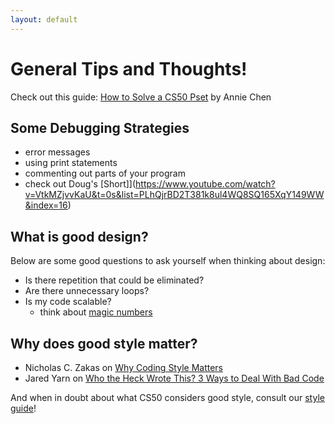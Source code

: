 ```yaml
---
layout: default
---
```


# General Tips and Thoughts!

Check out this guide: [How to Solve a CS50 Pset](https://drive.google.com/file/d/1jMzFZ6bfqo9XIG0KBeNEJ9-Rd9AotrXB/view?usp=sharing) by Annie Chen

## Some Debugging Strategies
* error messages
* using print statements
* commenting out parts of your program
* check out Doug's [Short]](https://www.youtube.com/watch?v=VtkMZjvvKaU&t=0s&list=PLhQjrBD2T381k8ul4WQ8SQ165XqY149WW&index=16)

## What is good design?

Below are some good questions to ask yourself when thinking about design:
* Is there repetition that could be eliminated?
* Are there unnecessary loops?
* Is my code scalable?
    * think about [magic numbers](https://www.youtube.com/watch?v=vK_naJkrtjc&t=0s&list=PLhQjrBD2T381k8ul4WQ8SQ165XqY149WW&index=36)

## Why does good style matter?

* Nicholas C. Zakas on [Why Coding Style Matters](https://www.smashingmagazine.com/2012/10/why-coding-style-matters/)
* Jared Yarn on [Who the Heck Wrote This? 3 Ways to Deal With Bad Code](https://www.lucidchart.com/techblog/2016/05/18/who-the-heck-wrote-this-3-ways-to-deal-with-bad-code/)

And when in doubt about what CS50 considers good style, consult our [style guide](https://cs50.readthedocs.io/style/c/)!
